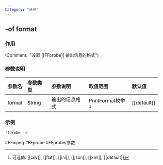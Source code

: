```yaml
---
Category: "通用"
---
```


## -of format

### 作用
(Comment:: "设置 [[FFprobe]] 输出信息的格式")

### 参数说明
|参数名|参数类型|参数说明|取值范围|默认值|
|:-|:-|:-|:-|:-|
|format|String|输出的信息格式|PrintFormat枚举[^PrintFormat枚举]|[[default]]|

### 示例
```bash
ffprobe -of
```

#FFmpeg #FFprobe #FFprobe/参数

[^PrintFormat枚举]: 可选值: [[csv]], [[flat]], [[ini]], [[json]], [[xml]], [[default]]